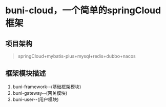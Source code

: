 # buni-cloud，一个简单的springCloud框架
## 项目架构
> springCloud+mybatis-plus+mysql+redis+dubbo+nacos
## 框架模块描述
1. buni-framework--(基础框架模块)
2. buni-gateway--(网关模块)
3. buni-user--(用户模块)
